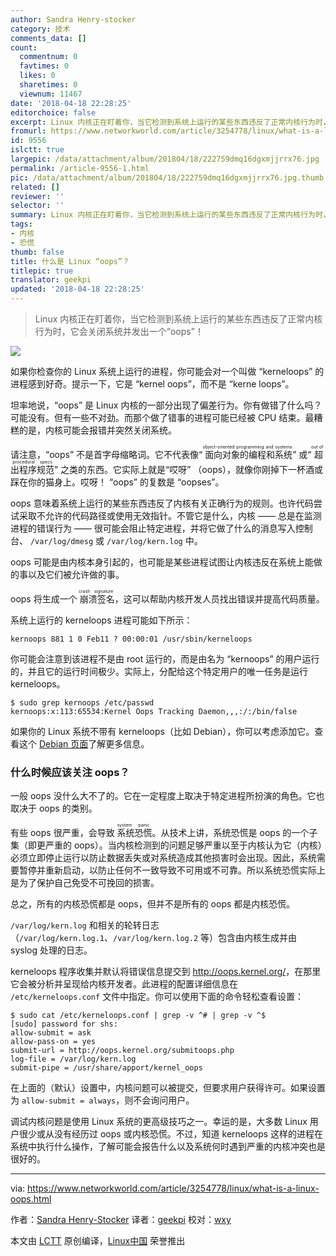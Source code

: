 ```yaml
---
author: Sandra Henry-stocker
category: 技术
comments_data: []
count:
  commentnum: 0
  favtimes: 0
  likes: 0
  sharetimes: 0
  viewnum: 11467
date: '2018-04-18 22:28:25'
editorchoice: false
excerpt: Linux 内核正在盯着你，当它检测到系统上运行的某些东西违反了正常内核行为时，它会关闭系统并发出一个“oops”！
fromurl: https://www.networkworld.com/article/3254778/linux/what-is-a-linux-oops.html
id: 9556
islctt: true
largepic: /data/attachment/album/201804/18/222759dmq16dgxmjjrrx76.jpg
permalink: /article-9556-1.html
pic: /data/attachment/album/201804/18/222759dmq16dgxmjjrrx76.jpg.thumb.jpg
related: []
reviewer: ''
selector: ''
summary: Linux 内核正在盯着你，当它检测到系统上运行的某些东西违反了正常内核行为时，它会关闭系统并发出一个“oops”！
tags:
- 内核
- 恐慌
thumb: false
title: 什么是 Linux “oops”？
titlepic: true
translator: geekpi
updated: '2018-04-18 22:28:25'
---
```



> 
> Linux 内核正在盯着你，当它检测到系统上运行的某些东西违反了正常内核行为时，它会关闭系统并发出一个“oops”！
> 
> 
> 


![](/data/attachment/album/201804/18/222759dmq16dgxmjjrrx76.jpg)


如果你检查你的 Linux 系统上运行的进程，你可能会对一个叫做 “kerneloops” 的进程感到好奇。提示一下，它是 “kernel oops”，而不是 “kerne loops”。


坦率地说，“oops” 是 Linux 内核的一部分出现了偏差行为。你有做错了什么吗？可能没有。但有一些不对劲。而那个做了错事的进程可能已经被 CPU 结束。最糟糕的是，内核可能会报错并突然关闭系统。


请注意，“oops” 不是首字母缩略词。它不代表像“<ruby> 面向对象的编程和系统 <rt>  object-oriented programming and systems </rt></ruby>” 或“<ruby> 超出程序规范 <rt>  out of procedural specs </rt></ruby>” 之类的东西。它实际上就是“哎呀” （oops），就像你刚掉下一杯酒或踩在你的猫身上。哎呀！ “oops” 的复数是 “oopses”。


oops 意味着系统上运行的某些东西违反了内核有关正确行为的规则。也许代码尝试采取不允许的代码路径或使用无效指针。不管它是什么，内核 —— 总是在监测进程的错误行为 —— 很可能会阻止特定进程，并将它做了什么的消息写入控制台、 `/var/log/dmesg` 或 `/var/log/kern.log` 中。


oops 可能是由内核本身引起的，也可能是某些进程试图让内核违反在系统上能做的事以及它们被允许做的事。


oops 将生成一个<ruby> 崩溃签名 <rt>  crash signature </rt></ruby>，这可以帮助内核开发人员找出错误并提高代码质量。


系统上运行的 kerneloops 进程可能如下所示：



```
kernoops 881 1 0 Feb11 ? 00:00:01 /usr/sbin/kerneloops

```

你可能会注意到该进程不是由 root 运行的，而是由名为 “kernoops” 的用户运行的，并且它的运行时间极少。实际上，分配给这个特定用户的唯一任务是运行 kerneloops。



```
$ sudo grep kernoops /etc/passwd
kernoops:x:113:65534:Kernel Oops Tracking Daemon,,,:/:/bin/false

```

如果你的 Linux 系统不带有 kerneloops（比如 Debian），你可以考虑添加它。查看这个 [Debian 页面](https://packages.debian.org/stretch/kerneloops)了解更多信息。


### 什么时候应该关注 oops？


一般 oops 没什么大不了的。它在一定程度上取决于特定进程所扮演的角色。它也取决于 oops 的类别。


有些 oops 很严重，会导致<ruby> 系统恐慌 <rt>  system panic </rt></ruby>。从技术上讲，系统恐慌是 oops 的一个子集（即更严重的 oops）。当内核检测到的问题足够严重以至于内核认为它（内核）必须立即停止运行以防止数据丢失或对系统造成其他损害时会出现。因此，系统需要暂停并重新启动，以防止任何不一致导致不可用或不可靠。所以系统恐慌实际上是为了保护自己免受不可挽回的损害。


总之，所有的内核恐慌都是 oops，但并不是所有的 oops 都是内核恐慌。


`/var/log/kern.log` 和相关的轮转日志（`/var/log/kern.log.1`、`/var/log/kern.log.2` 等）包含由内核生成并由 syslog 处理的日志。


kerneloops 程序收集并默认将错误信息提交到 <http://oops.kernel.org/>，在那里它会被分析并呈现给内核开发者。此进程的配置详细信息在 `/etc/kerneloops.conf` 文件中指定。你可以使用下面的命令轻松查看设置：



```
$ sudo cat /etc/kerneloops.conf | grep -v ^# | grep -v ^$
[sudo] password for shs:
allow-submit = ask
allow-pass-on = yes
submit-url = http://oops.kernel.org/submitoops.php
log-file = /var/log/kern.log
submit-pipe = /usr/share/apport/kernel_oops

```

在上面的（默认）设置中，内核问题可以被提交，但要求用户获得许可。如果设置为 `allow-submit = always`，则不会询问用户。


调试内核问题是使用 Linux 系统的更高级技巧之一。幸运的是，大多数 Linux 用户很少或从没有经历过 oops 或内核恐慌。不过，知道 kerneloops 这样的进程在系统中执行什么操作，了解可能会报告什么以及系统何时遇到严重的内核冲突也是很好的。




---


via: <https://www.networkworld.com/article/3254778/linux/what-is-a-linux-oops.html>


作者：[Sandra Henry-Stocker](https://www.networkworld.com/author/Sandra-Henry_Stocker/) 译者：[geekpi](https://github.com/geekpi) 校对：[wxy](https://github.com/wxy)


本文由 [LCTT](https://github.com/LCTT/TranslateProject) 原创编译，[Linux中国](https://linux.cn/) 荣誉推出